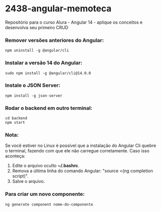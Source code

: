 # 2438-angular-memoteca
Repositório para o curso Alura - Angular 14 - aplique os conceitos e desenvolva seu primeiro CRUD


### Remover versões anteriores do Angular:
```
npm uninstall -g @angular/cli
```

### Instalar a versão 14 do Angular:
```
sudo npm install -g @angular/cli@14.0.0
```

### Instale o JSON Server:
```
npm install -g json-server 
```

### Rodar o backend em outro terminal:
``` 
cd backend
npm start
```

### Nota:
Se você estiver no Linux é possível que a instalação do Angular Cli quebre o terminal, fazendo com que ele não carregue corretamente. Caso isso aconteça:

1. Edite o arquivo oculto **~/.bashrc**.
2. Remova a última linha do comando Angular: "source <(ng completion script)".
3. Salve o arquivo.


### Para criar um novo componente:
```
ng generate component nome-do-componente
```